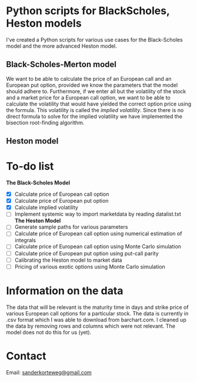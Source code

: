 # Python scripts for BlackScholes, Heston models
I've created a Python scripts for various use cases for the Black-Scholes model and the more advanced Heston model.

## Black-Scholes-Merton model
We want to be able to calculate the price of an European call and an European put option, provided we know the parameters that the model should adhere to. Furthermore, if we enter all but the volatility of the stock and a market price for a European call option, we want to be able to calculate the volatility that would have yielded the correct option price using the formula. This volatility is called the *implied volatility*. Since there is no direct formula to solve for the implied volatility we have implemented the bisection root-finding algorithm.

## Heston model

# To-do list
**The Black-Scholes Model**
- [x] Calculate price of European call option
- [x] Calculate price of European put option
- [x] Calculate implied volatility
- [ ] Implement systemic way to import marketdata by reading datalist.txt
**The Heston Model**
- [ ] Generate sample paths for various parameters
- [ ] Calculate price of European call option using numerical estimation of integrals
- [ ] Calculate price of European call option using Monte Carlo simulation
- [ ] Calculate price of European put option using put-call parity
- [ ] Calibrating the Heston model to market data
- [ ] Pricing of various exotic options using Monte Carlo simulation

# Information on the data
The data that will be relevant is the maturity time in days and strike price of various European call options for a particular stock. The data is currently in .csv format which I was able to download from barchart.com. I cleaned up the data by removing rows and columns which were not relevant. The model does not do this for us (yet).

# Contact
Email: sanderkorteweg@gmail.com